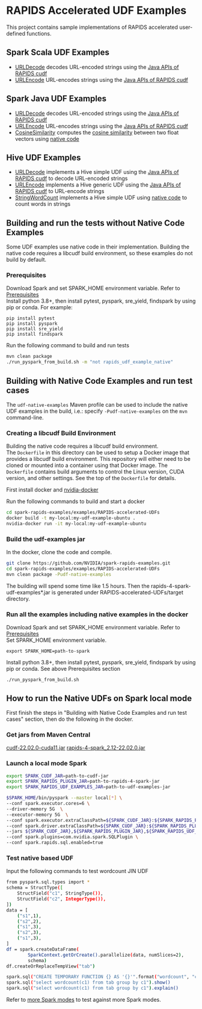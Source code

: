 # RAPIDS Accelerated UDF Examples
This project contains sample implementations of RAPIDS accelerated user-defined functions.

## Spark Scala UDF Examples

- [URLDecode](./src/main/scala/com/nvidia/spark/rapids/udf/scala/URLDecode.scala)
  decodes URL-encoded strings using the
  [Java APIs of RAPIDS cudf](https://docs.rapids.ai/api/cudf-java/stable)
- [URLEncode](./src/main/scala/com/nvidia/spark/rapids/udf/scala/URLEncode.scala)
  URL-encodes strings using the
  [Java APIs of RAPIDS cudf](https://docs.rapids.ai/api/cudf-java/stable)

## Spark Java UDF Examples

- [URLDecode](./src/main/java/com/nvidia/spark/rapids/udf/java/URLDecode.java)
  decodes URL-encoded strings using the
  [Java APIs of RAPIDS cudf](https://docs.rapids.ai/api/cudf-java/stable)
- [URLEncode](./src/main/java/com/nvidia/spark/rapids/udf/java/URLEncode.java)
  URL-encodes strings using the
  [Java APIs of RAPIDS cudf](https://docs.rapids.ai/api/cudf-java/stable)
- [CosineSimilarity](./src/main/java/com/nvidia/spark/rapids/udf/java/CosineSimilarity.java)
  computes the [cosine similarity](https://en.wikipedia.org/wiki/Cosine_similarity)
  between two float vectors using [native code](./src/main/cpp/src)

## Hive UDF Examples

- [URLDecode](./src/main/java/com/nvidia/spark/rapids/udf/hive/URLDecode.java)
  implements a Hive simple UDF using the
  [Java APIs of RAPIDS cudf](https://docs.rapids.ai/api/cudf-java/stable)
  to decode URL-encoded strings
- [URLEncode](./src/main/java/com/nvidia/spark/rapids/udf/hive/URLEncode.java)
  implements a Hive generic UDF using the
  [Java APIs of RAPIDS cudf](https://docs.rapids.ai/api/cudf-java/stable)
  to URL-encode strings
- [StringWordCount](./src/main/java/com/nvidia/spark/rapids/udf/hive/StringWordCount.java)
  implements a Hive simple UDF using
  [native code](./src/main/cpp/src) to count words in strings

## Building and run the tests without Native Code Examples
Some UDF examples use native code in their implementation.
Building the native code requires a libcudf build environment, so these
examples do not build by default.

### Prerequisites
Download Spark and set SPARK_HOME environment variable.
Refer to [Prerequisites](../../docs/get-started/xgboost-examples/on-prem-cluster/standalone-python.md#Prerequisites)  
Install python 3.8+, then install pytest, pyspark, sre_yield, findspark by using pip or conda.
For example:
```
pip install pytest
pip install pyspark
pip install sre_yield
pip install findspark
```

Run the following command to build and run tests
```bash
mvn clean package
./run_pyspark_from_build.sh -m "not rapids_udf_example_native"
```

## Building with Native Code Examples and run test cases
The `udf-native-examples` Maven profile
can be used to include the native UDF examples in the build, i.e.: specify
 `-Pudf-native-examples` on the `mvn` command-line.

### Creating a libcudf Build Environment
Building the native code requires a libcudf build environment.  
The `Dockerfile` in this directory can be used to setup a Docker image that
provides a libcudf build environment. This repository will either need to be
cloned or mounted into a container using that Docker image.
The `Dockerfile` contains build arguments to control the Linux version,
CUDA version, and other settings. See the top of the `Dockerfile` for details.

First install docker and [nvidia-docker](https://github.com/NVIDIA/nvidia-docker)

Run the following commands to build and start a docker
```bash
cd spark-rapids-examples/examples/RAPIDS-accelerated-UDFs
docker build -t my-local:my-udf-example-ubuntu .
nvidia-docker run -it my-local:my-udf-example-ubuntu
```

### Build the udf-examples jar
In the docker, clone the code and compile.
```bash
git clone https://github.com/NVIDIA/spark-rapids-examples.git
cd spark-rapids-examples/examples/RAPIDS-accelerated-UDFs
mvn clean package -Pudf-native-examples
```
The building will spend some time like 1.5 hours.
Then the rapids-4-spark-udf-examples*.jar is generated under RAPIDS-accelerated-UDFs/target directory.

### Run all the examples including native examples in the docker
Download Spark and set SPARK_HOME environment variable.
Refer to [Prerequisites](../../docs/get-started/xgboost-examples/on-prem-cluster/standalone-python.md#Prerequisites)   
Set SPARK_HOME environment variable. 
```
export SPARK_HOME=path-to-spark
```
Install python 3.8+, then install pytest, pyspark, sre_yield, findspark by using pip or conda.
See above Prerequisites section
```
./run_pyspark_from_build.sh
```

## How to run the Native UDFs on Spark local mode
First finish the steps in "Building with Native Code Examples and run test cases" section, then do the following in the docker.

### Get jars from Maven Central
[cudf-22.02.0-cuda11.jar](https://repo1.maven.org/maven2/ai/rapids/cudf/22.02.0/cudf-22.02.0-cuda11.jar)
[rapids-4-spark_2.12-22.02.0.jar](https://repo1.maven.org/maven2/com/nvidia/rapids-4-spark_2.12/22.02.0/rapids-4-spark_2.12-22.02.0.jar)

### Launch a local mode Spark

```bash
export SPARK_CUDF_JAR=path-to-cudf-jar
export SPARK_RAPIDS_PLUGIN_JAR=path-to-rapids-4-spark-jar
export SPARK_RAPIDS_UDF_EXAMPLES_JAR=path-to-udf-examples-jar

$SPARK_HOME/bin/pyspark --master local[*] \
--conf spark.executor.cores=6 \
--driver-memory 5G  \
--executor-memory 5G  \
--conf spark.executor.extraClassPath=${SPARK_CUDF_JAR}:${SPARK_RAPIDS_PLUGIN_JAR}:${SPARK_RAPIDS_UDF_EXAMPLES_JAR} \
--conf spark.driver.extraClassPath=${SPARK_CUDF_JAR}:${SPARK_RAPIDS_PLUGIN_JAR}:${SPARK_RAPIDS_UDF_EXAMPLES_JAR} \
--jars ${SPARK_CUDF_JAR},${SPARK_RAPIDS_PLUGIN_JAR},${SPARK_RAPIDS_UDF_EXAMPLES_JAR} \
--conf spark.plugins=com.nvidia.spark.SQLPlugin \
--conf spark.rapids.sql.enabled=true
```

### Test native based UDF

Input the following commands to test wordcount JIN UDF

```bash
from pyspark.sql.types import *
schema = StructType([
    StructField("c1", StringType()),
    StructField("c2", IntegerType()),
])
data = [
    ("s1",1),
    ("s2",2),
    ("s1",3),
    ("s2",3),
    ("s1",3),
]
df = spark.createDataFrame(
        SparkContext.getOrCreate().parallelize(data, numSlices=2),
        schema)
df.createOrReplaceTempView("tab")

spark.sql("CREATE TEMPORARY FUNCTION {} AS '{}'".format("wordcount", "com.nvidia.spark.rapids.udf.hive.StringWordCount"))
spark.sql("select wordcount(c1) from tab group by c1").show()
spark.sql("select wordcount(c1) from tab group by c1").explain()
```

Refer to [more Spark modes](../../docs/get-started/xgboost-examples/on-prem-cluster) to test against more Spark modes.

